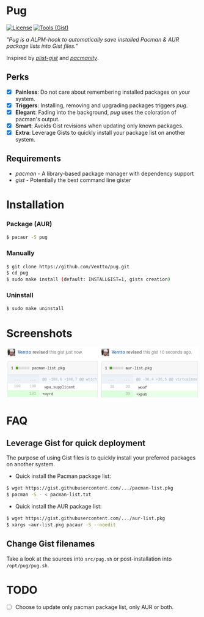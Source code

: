 Pug
===

[![License](https://img.shields.io/badge/license-MIT-blue.svg?style=flat)](https://github.com/Ventto/xpub/blob/master/LICENSE)
[![Tools (Gist)](https://img.shields.io/badge/powered_by-Gist-brightgreen.svg)](https://github.com/defunkt/gist)

*"Pug is a ALPM-hook to automatically save installed Pacman & AUR package lists into Gist files."*

Inspired by [*plist-gist*](https://github.com/DerekTBrown/plist-gist) and [*pacmanity*](https://github.com/alexchernokun/pacmanity).

## Perks

* [x] **Painless**: Do not care about remembering installed packages on your system.
* [x] **Triggers**: Installing, removing and upgrading packages triggers *pug*.
* [x] **Elegant**: Fading into the background, *pug* uses the coloration of pacman's output.
* [x] **Smart**: Avoids Gist revisions when updating only known packages.
* [x] **Extra**: Leverage Gists to quickly install your package list on another system.

## Requirements

* *pacman* - A library-based package manager with dependency support
* *gist* - Potentially the best command line gister

# Installation

### Package (AUR)

```bash
$ pacaur -S pug
```

### Manually

```bash
$ git clone https://github.com/Ventto/pug.git
$ cd pug
$ sudo make install (default: INSTALLGIST=1, gists creation)
```

### Uninstall

```bash
$ sudo make uninstall
```

# Screenshots

![Gist revisions](doc/revisions.jpg)

# FAQ

## Leverage Gist for quick deployment

The purpose of using Gist files is to quickly install your preferred packages on another system.

* Quick install the Pacman package list:

```bash
$ wget https://gist.githubusercontent.com/.../pacman-list.pkg
$ pacman -S - < pacman-list.txt
```

* Quick install the AUR package list:

```bash
$ wget https://gist.githubusercontent.com/.../aur-list.pkg
$ xargs <aur-list.pkg pacaur -S --noedit
```

## Change Gist filenames

Take a look at the sources into `src/pug.sh` or post-installation into `/opt/pug/pug.sh`.

# TODO

* [ ] Choose to update only pacman package list, only AUR or both.

